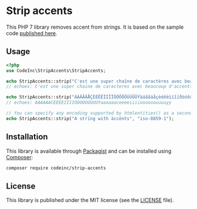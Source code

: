 # Strip accents 
This PHP 7 library removes accent from strings. It is based on the sample code [published here](http://www.infowebmaster.fr/tutoriel/php-enlever-accents).  


## Usage 
```php
<?php
use CodeInc\StripAccents\StripAccents;

echo StripAccents::strip("C'est une super chaîne de caractères avec beaucoup d'accents");
// echoes: C'est une super chaine de caracteres avec beaucoup d'accents

echo StripAccents::strip("ÀÁÂÃÄÅÇÈÉÊËÌÍÎÏÒÓÔÕÖÙÚÛÜÝàáâãäåçèéêëìíîïðòóôõöùúûüýÿ");
// echoes: AAAAAACEEEEIIIIOOOOOUUUUYaaaaaaceeeeiiiioooooouuuuyy

// You can specify any encoding supported by htmlentities() as a second parameter
echo StripAccents::strip("A strïng with àccénts", "iso-8859-1");
```


## Installation
This library is available through [Packagist](https://packagist.org/packages/codeinc/strip-accents) and can be installed using [Composer](https://getcomposer.org/): 

```bash
composer require codeinc/strip-accents
```


## License
This library is published under the MIT license (see the [LICENSE](LICENSE) file). 

